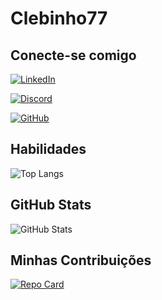 # Clebinho77

## Conecte-se comigo
[![LinkedIn](https://img.shields.io/badge/LinkedIn-0077B5?style=for-the-badge&logo=linkedin&logoColor=white)](https://www.linkedin.com/in/clebersantos79/)

[![Discord](https://img.shields.io/badge/Discord-7289DA?style=for-the-badge&logo=discord&logoColor=white)](https://https://discord.com/channels/@clebinhosantos/)

[![GitHub](https://img.shields.io/badge/GitHub-100000?style=for-the-badge&logo=github&logoColor=white)](https://github.com/Clebinho77)

## Habilidades
![Top Langs](https://github-readme-stats-git-masterrstaa-rickstaa.vercel.app/api/top-langs/?username=Clebinho77&bg_color=000&border_color=30A3DC&title_color=E94D5F&text_color=FFF)


## GitHub Stats
![GitHub Stats](https://github-readme-stats.vercel.app/api?username=Clebinho77&theme=transparent&bg_color=000&border_color=30A3DC&show_icons=true&icon_color=30A3DC&title_color=E94D5F&text_color=FFF)


## Minhas Contribuições
[![Repo Card](https://github-readme-stats.vercel.app/api/pin/?username=Clebinho77&repo=dio-lab-open-source&bg_color=000&border_color=30A3DC&show_icons=true&icon_color=30A3DC&title_color=E94D5F&text_color=FFF)](https://github.com/Clebinho77/dio-lab-open-source)
